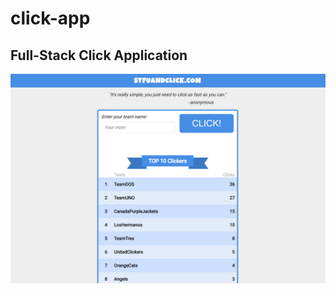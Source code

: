# click-app

Full-Stack Click Application
--------------------------

![alt](./client/app-screenshots/home.png)
